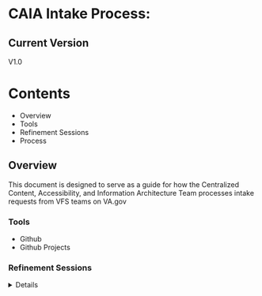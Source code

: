 # CAIA Intake Process:

## Current Version
V1.0

# Contents
- Overview
- Tools
- Refinement Sessions
- Process

## Overview
This document is designed to serve as a guide for how the Centralized Content, Accessibility, and Information Architecture Team processes intake requests from VFS teams on VA.gov

### Tools
- Github
- Github Projects
  
### Refinement Sessions
<details>
<br>
  **Monday** 3:00 - 4:00 PM ET

**Wednesday** 1:30 - 2:30 PM ET 

Refer to this document for [Refinement Process](https://github.com/department-of-veterans-affairs/va.gov-team/blob/master/teams/CAIA/Ops/CAIA%20Refinement%20Process.md)

**Attendees:**
- CAIA Project Manager.
- CAIA Scrum Master/Product Manager.
- CAIA Discipline Leads.
- OCTO Discipline Leads.

**Purpose:**

There are 3 key objectives for refinement:

- Asses and order issues depending on priority.
- Provide visibility to CAIA team for work to be done.
- Ensure items in blocked and backlog do not go stale and get forgotten.
</details>
